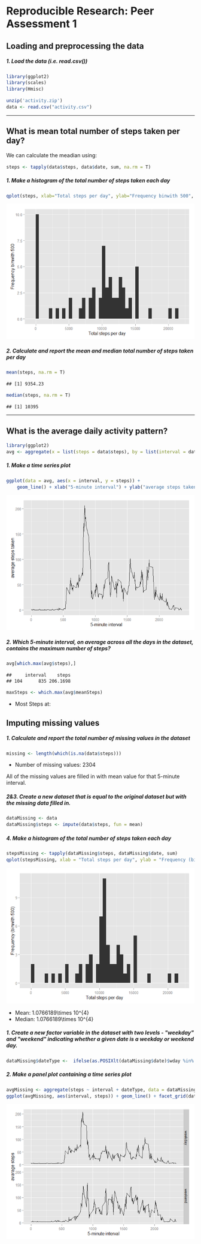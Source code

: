 # Reproducible Research: Peer Assessment 1


## Loading and preprocessing the data
##### 1. Load the data (i.e. read.csv())

```r
library(ggplot2)
library(scales)
library(Hmisc)
```


```r
unzip('activity.zip')
data <- read.csv("activity.csv")
```

-----

## What is mean total number of steps taken per day?
We can calculate the meadian using:

```r
steps <- tapply(data$steps, data$date, sum, na.rm = T)
```

##### 1. Make a histogram of the total number of steps taken each day

```r
qplot(steps, xlab="Total steps per day", ylab="Frequency binwith 500", binwidth = 500)
```

![](PA1_template_files/figure-html/unnamed-chunk-3-1.png) 

##### 2. Calculate and report the mean and median total number of steps taken per day

```r
mean(steps, na.rm = T)
```

```
## [1] 9354.23
```

```r
median(steps, na.rm = T)
```

```
## [1] 10395
```

-----

## What is the average daily activity pattern?

```r
library(ggplot2)
avg <- aggregate(x = list(steps = data$steps), by = list(interval = data$interval), FUN = mean, na.rm = T)
```

##### 1. Make a time series plot

```r
ggplot(data = avg, aes(x = interval, y = steps)) +
    geom_line() + xlab("5-minute interval") + ylab("average steps taken")
```

![](PA1_template_files/figure-html/unnamed-chunk-6-1.png) 

##### 2. Which 5-minute interval, on average across all the days in the dataset, contains the maximum number of steps?

```r
avg[which.max(avg$steps),]
```

```
##     interval    steps
## 104      835 206.1698
```

```r
maxSteps <- which.max(avg$meanSteps)
```

* Most Steps at: 

## Imputing missing values
##### 1. Calculate and report the total number of missing values in the dataset 

```r
missing <- length(which(is.na(data$steps)))
```

* Number of missing values: 2304

All of the missing values are filled in with mean value for that 5-minute
interval.

##### 2&3. Create a new dataset that is equal to the original dataset but with the missing data filled in.

```r
dataMissing <- data
dataMissing$steps <- impute(data$steps, fun = mean)
```

##### 4. Make a histogram of the total number of steps taken each day 

```r
stepsMissing <- tapply(dataMissing$steps, dataMissing$date, sum)
qplot(stepsMissing, xlab = "Total steps per day", ylab = "Frequency (binwith 500)", binwidth = 500)
```

![](PA1_template_files/figure-html/unnamed-chunk-9-1.png) 

* Mean: 1.0766189\times 10^{4}
* Median:  1.0766189\times 10^{4}


##### 1. Create a new factor variable in the dataset with two levels - "weekday" and "weekend" indicating whether a given date is a weekday or weekend day.


```r
dataMissing$dateType <-  ifelse(as.POSIXlt(dataMissing$date)$wday %in% c(0,6), 'weekend', 'weekday')
```

##### 2. Make a panel plot containing a time series plot


```r
avgMissing <- aggregate(steps ~ interval + dateType, data = dataMissing, mean)
ggplot(avgMissing, aes(interval, steps)) + geom_line() + facet_grid(dateType ~ .) + xlab("5-minute interval") + ylab("avarage steps")
```

![](PA1_template_files/figure-html/unnamed-chunk-11-1.png) 
